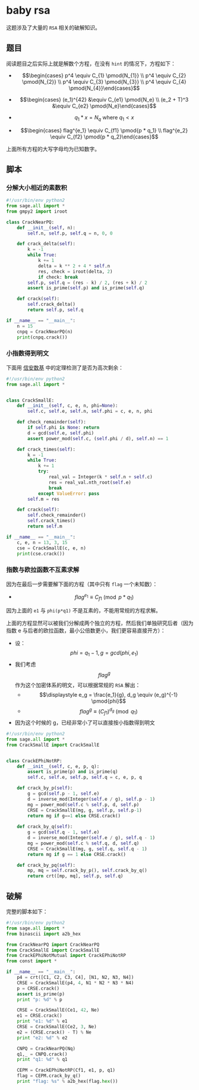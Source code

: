 # baby rsa

这题涉及了大量的 `RSA` 相关的破解知识。

## 题目

阅读题目之后实际上就是解数个方程，在没有 `hint` 的情况下，方程如下：

- $$\begin{cases} p^4 \equiv C_{1} \pmod{N_{1}} \\ p^4 \equiv C_{2} \pmod{N_{2}} \\ p^4 \equiv C_{3} \pmod{N_{3}} \\ p^4 \equiv C_{4} \pmod{N_{4}}\end{cases}$$
- $$\begin{cases} (e_1)^{42} &\equiv C_{e1} \pmod{N_e} \\ (e_2 + T)^3 &\equiv C_{e2} \pmod{N_e}\end{cases}$$
- $$q_1 * x = N_q \text{ where } q_1 < x$$

- $$\begin{cases} flag^{e_1} \equiv C_{f1} \pmod{p * q_1} \\ flag^{e_2} \equiv C_{f2} \pmod{p * q_2}\end{cases}$$

上面所有方程的大写字母均为已知数字。

## 脚本

### 分解大小相近的素数积

```python
#!/usr/bin/env python2
from sage.all import *
from gmpy2 import iroot

class CrackNearPQ:
    def __init__(self, n):
        self.n, self.p, self.q = n, 0, 0

    def crack_delta(self):
        k = -1
        while True:
            k += 1
            delta = k ** 2 + 4 * self.n
            res, check = iroot(delta, 2)
            if check: break
        self.p, self.q = (res - k) / 2, (res + k) / 2
        assert is_prime(self.p) and is_prime(self.q)

    def crack(self):
        self.crack_delta()
        return self.p, self.q

if __name__ == "__main__":
    n = 15
    cnpq = CrackNearPQ(n)
    print(cnpq.crack())
```

### 小指数得到明文

下面用 [信安数基](../../../学校课程/信息安全数学基础/7.二次剩余.md) 中的定理检测了是否为高次剩余：

```python
#!/usr/bin/env python2
from sage.all import *


class CrackSmallE:
    def __init__(self, c, e, n, phi=None):
        self.c, self.e, self.n, self.phi = c, e, n, phi

    def check_remainder(self):
        if self.phi is None: return
        d = gcd(self.e, self.phi)
        assert power_mod(self.c, (self.phi / d), self.n) == 1

    def crack_times(self):
        k = -1
        while True:
            k += 1
            try:
                real_val = Integer(k * self.n + self.c)
                res = real_val.nth_root(self.e)
                break
            except ValueError: pass
        self.m = res

    def crack(self):
        self.check_remainder()
        self.crack_times()
        return self.m

if __name__ == "__main__":
    c, e, n = 13, 3, 15
    cse = CrackSmallE(c, e, n)
    print(cse.crack())
```

### 指数与欧拉函数不互素求解

因为在最后一步需要解下面的方程（其中只有 `flag` 一个未知数）：

- $$flag^{e_1} \equiv C_{f1} \pmod{p * q_1}$$

因为上面的 `e1` 与 `phi(p*q1)` 不是互素的，不能用常规的方程求解。

上面的方程显然可以被我们分解成两个独立的方程，然后我们单独研究后者（因为指数 e 与后者的欧拉函数，最小公倍数更小，我们更容易直接开方）：

- 设：$$phi = q_1 -1, g = gcd(phi, e_1)$$
- 我们考虑 $$flag^{g}$$ 作为这个加密体系的明文，可以根据常规的 `RSA` 解出：
  - $$\displaystyle e_g = \frac{e_1}{g}, d_g \equiv (e_g)^{-1} \pmod{phi}$$
  - $$flag^g \equiv (C_{f1})^{d_g} \pmod{q_1}$$
- 因为这个时候的 g，已经非常小了可以直接按小指数得到明文

```python
#!/usr/bin/env python2
from sage.all import *
from CrackSmallE import CrackSmallE


class CrackEPhiNotRP:
    def __init__(self, c, e, p, q):
        assert is_prime(p) and is_prime(q)
        self.c, self.e, self.p, self.q = c, e, p, q

    def crack_by_p(self):
        g = gcd(self.p - 1, self.e)
        d = inverse_mod(Integer(self.e / g), self.p - 1)
        mg = power_mod(self.c % self.p, d, self.p)
        CRSE = CrackSmallE(mg, g, self.p, self.p-1)
        return mg if g==1 else CRSE.crack()
    
    def crack_by_q(self):
        g = gcd(self.q - 1, self.e)
        d = inverse_mod(Integer(self.e / g), self.q - 1)
        mg = power_mod(self.c % self.q, d, self.q)
        CRSE = CrackSmallE(mg, g, self.q, self.q - 1)
        return mg if g == 1 else CRSE.crack()

    def crack_by_pq(self):
        mp, mq = self.crack_by_p(), self.crack_by_q()
        return crt([mp, mq], self.p, self.q)
```

## 破解

完整的脚本如下：

```python
#!/usr/bin/env python2
from sage.all import *
from binascii import a2b_hex

from CrackNearPQ import CrackNearPQ
from CrackSmallE import CrackSmallE
from CrackEPhiNotMutual import CrackEPhiNotRP
from const import *

if __name__ == "__main__":
    p4 = crt([C1, C2, C3, C4], [N1, N2, N3, N4])
    CRSE = CrackSmallE(p4, 4, N1 * N2 * N3 * N4)
    p = CRSE.crack()
    assert is_prime(p)
    print "p: %d" % p

    CRSE = CrackSmallE(Ce1, 42, Ne)
    e1 = CRSE.crack()
    print "e1: %d" % e1
    CRSE = CrackSmallE(Ce2, 3, Ne)
    e2 = (CRSE.crack() - T) % Ne
    print "e2: %d" % e2

    CNPQ = CrackNearPQ(Nq)
    q1,_ = CNPQ.crack()
    print "q1: %d" % q1

    CEPM = CrackEPhiNotRP(Cf1, e1, p, q1)
    flag = CEPM.crack_by_q()
    print "flag: %s" % a2b_hex(flag.hex())
```